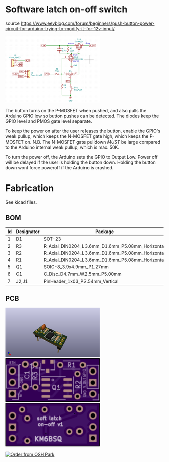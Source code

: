 # Software latch on-off switch

source https://www.eevblog.com/forum/beginners/push-button-power-circuit-for-arduino-trying-to-modify-it-for-12v-input/

<img src="./circuit.png" width="300"> 

The button turns on the P-MOSFET when pushed, and also pulls the Arduino GPIO low so button pushes can be detected. The diodes keep the GPIO level and PMOS gate level separate.   

To keep the power on after the user releases the button, enable the GPIO's weak pullup, which keeps the N-MOSFET gate high, which keeps the P-MOSFET on.  N.B. The N-MOSFET gate pulldown *MUST* be large compared to the Arduino internal weak pullup, which is max. 50K.

To turn the power off, the Arduino sets the GPIO to Output Low.  Power off will be delayed if the user is holding the button down.  Holding the button down wont force poweroff if the Arduino is crashed.

# Fabrication

See kicad files.

## BOM
| Id | Designator | Package | Designation | Value | 
| ------------- | ------------- | ------------- | ------------- |------------- |
| 1 | D1 | SOT-23 | D_Schottky_x2_KCom_AAK | |
| 2 | R3 | R_Axial_DIN0204_L3.6mm_D1.6mm_P5.08mm_Horizontal |  | 100k | 
| 3 | R2 | R_Axial_DIN0204_L3.6mm_D1.6mm_P5.08mm_Horizontal |  | 1M | 
| 4 | R1 | R_Axial_DIN0204_L3.6mm_D1.6mm_P5.08mm_Horizontal |  | 330 | 
| 5 | Q1 | SOIC-8_3.9x4.9mm_P1.27mm | SI9942DY |  | 
| 6 | C1 | C_Disc_D4.7mm_W2.5mm_P5.00mm |  | 10nF | 
| 7 | J2,J1 | PinHeader_1x03_P2.54mm_Vertical | Conn_01x03 |  | 


## PCB

<img src="./render.png" width="300"> 
<img src="./front-pcb.png" width="300"> 
<img src="./back-pcb.png" width="300"> 


<a href="https://oshpark.com/shared_projects/e5mTrhY4"><img src="https://oshpark.com/packs/media/images/badge-5f4e3bf4bf68f72ff88bd92e0089e9cf.png" alt="Order from OSH Park"></img></a>
